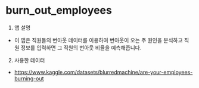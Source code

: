 # burn_out_employees
1. 앱 설명
- 이 앱은 직원들의 번아웃 데이터를 이용하여 번아웃이 오는 주 원인을 분석하고 직원 정보를 입력하면 그 직원의 번아웃 비율을 예측해줍니다.
2. 사용한 데이터

- https://www.kaggle.com/datasets/blurredmachine/are-your-employees-burning-out
